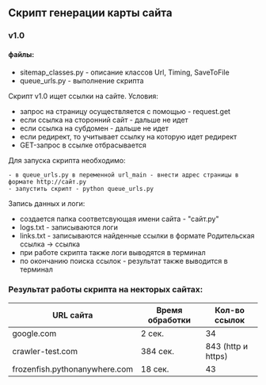 ## Скрипт генерации карты сайта
### v1.0
#### файлы:
- sitemap_classes.py - описание классов Url, Timing, SaveToFile
- queue_urls.py - выполнение скрипта

Скрипт v1.0 ищет ссылки на сайте. Условия:
- запрос на страницу осуществляется с помощью - request.get
- если ссылка на сторонний сайт - дальше не идет 
- если ссылка на субдомен - дальше не идет
- если редирект, то учитывает ссылку на которую идет редирект
- GET-запрос в ссылке отбрасывается

Для запуска скрипта необходимо:  
```
- в queue_urls.py в переменной url_main - внести адрес страницы в формате http://сайт.ру
- запустить скрипт - python queue_urls.py
```

Запись данных и логи:
- создается папка соответсвующая имени сайта - "сайт.ру"
- logs.txt - записываются логи
- links.txt - записываются найденные ссылки в формате Родительская ссылка -> ссылка
- при работе скрипта также логи выводятся в терминал
- по окончанию поиска ссылок - результат также выводится в терминал

### Результат работы скрипта на некторых сайтах:
| URL сайта | Время обработки | Кол-во ссылок |  
| --------- | --------------- | ------------- |
| google.com | 2 сек. | 34 |
| crawler-test.com | 384 сек. | 843 (http и https) |
| frozenfish.pythonanywhere.com | 18 сек. | 43 |






 
